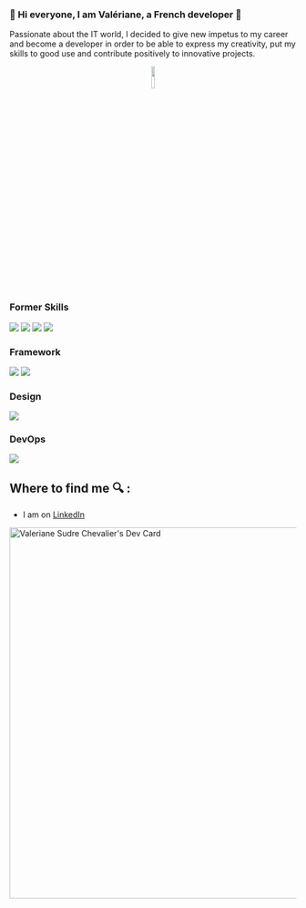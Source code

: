 
### 👋 Hi everyone, I am Valériane, a French developer 👋



Passionate about the IT world, I decided to give new impetus to my career and become a developer in order to be able to express my creativity, put my skills to good use and contribute positively to innovative projects.



<p align="center">
  <img align="center" with="20%" height="10%" src ="https://cdn.futura-sciences.com/cdn-cgi/image/width=1024,quality=50,format=auto/sources/images/2-intelligence-artificielle.jpg"/>
</p>


### Former Skills

<p>
<img src="https://img.shields.io/badge/node.js%20-%2343853D.svg?&style=for-the-badge&logo=node.js&logoColor=white"/>  
<img src="https://img.shields.io/badge/javascript%20-%23323330.svg?&style=for-the-badge&logo=javascript&logoColor=%23F7DF1E"/>
<img src="https://img.shields.io/badge/html5%20-%23E34F26.svg?&style=for-the-badge&logo=html5&logoColor=white"/>
<img src="https://img.shields.io/badge/css3%20-%231572B6.svg?&style=for-the-badge&logo=css3&logoColor=white"/>
</p>


### Framework

<p>
<img src="https://img.shields.io/badge/express.js%20-%23404d59.svg?&style=for-the-badge"/>
<img src="https://img.shields.io/badge/react%20-%2320232a.svg?&style=for-the-badge&logo=react&logoColor=%2361DAFB"/>
</p>

### Design
<p>
 <img src="https://img.shields.io/badge/figma%20-%23F24E1E.svg?&style=for-the-badge&logo=figma&logoColor=white"/>
</p>

 
### DevOps

<p>
	<img src="https://img.shields.io/badge/docker%20-%230db7ed.svg?&style=for-the-badge&logo=docker&logoColor=white"/>
</p>

## Where to find me 🔍 :

- I am on <a href="www.linkedin.com/in/valeriane-sudre-chevalier"> LinkedIn</a>

<a href="https://app.daily.dev/valerianesudrechevalier"><img src="https://api.daily.dev/devcards/v2/iGosgoVAAxaBNi7sBUnPP.png?r=r9e&type=wide" width="652" alt="Valeriane Sudre Chevalier's Dev Card"/></a>
